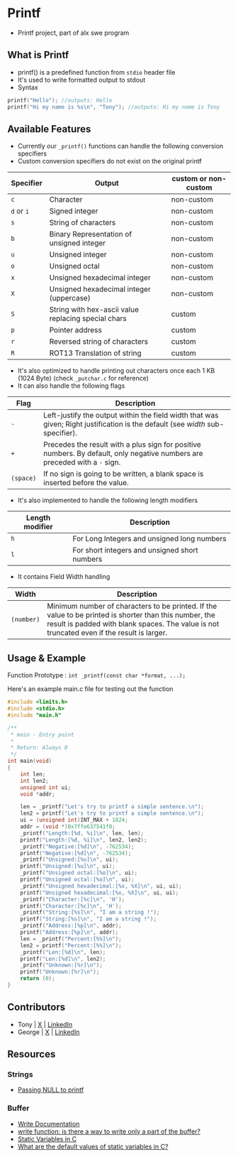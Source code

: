 # Printf

- Printf project, part of alx swe program

## What is Printf

- printf() is a predefined function from `stdio` header file
- It's used to write formatted output to stdout
- Syntax

```c
printf("Hello"); //outputs: Hello
printf("Hi my name is %s\n", "Tony"); //outputs: Hi my name is Tony
```

## Available Features

- Currently our `_printf()` functions can handle the following conversion specifiers
- Custom conversion specifiers do not exist on the original printf

|Specifier |Output| custom or non-custom |
|---------|-------|--------|
| `c` | Character | non-custom |
| `d` or `i` | Signed integer | non-custom |
| `s` | String of characters |non-custom |
| `b` | Binary Representation of unsigned integer |non-custom |
| `u` | Unsigned integer |non-custom |
| `o` | Unsigned octal |non-custom |
| `x` | Unsigned hexadecimal integer |non-custom |
| `X` | Unsigned hexadecimal integer (uppercase) |non-custom |
| `S` | String with hex-ascii value replacing special chars | custom |
| `p` | Pointer address | custom |
| `r` | Reversed string of characters | custom |
| `R` | ROT13 Translation of string | custom|

- It's also optimized to handle printing out characters once each 1 KB (1024 Byte) (check `_putchar.c` for reference)
- It can also handle the following flags

|Flag|Description|
|----|-----------|
| `-` |Left-justify the output within the field width that was given; Right justification is the default (see _width_ sub-specifier). |
| `+` |Precedes the result with a plus sign for positive numbers. By default, only negative numbers are preceded with a `-` sign. |
| `(space)` |If no sign is going to be written, a blank space is inserted before the value. |

- It's also implemented to handle the following length modifiers

|Length modifier | Description |
|----------------|---------------|
| `h` | For Long Integers and unsigned long numbers |
| `l` | For short integers and unsigned short numbers |

- It contains Field Width handling

|Width           |Description                    |
|----------------|-------------------------------|
| `(number)` |Minimum number of characters to be printed. If the value to be printed is shorter than this number, the result is padded with blank spaces. The value is not truncated even if the result is larger.|

## Usage & Example
Function Prototype : `int _printf(const char *format, ...);`

Here's an example main.c file for testing out the function
```c
#include <limits.h>
#include <stdio.h>
#include "main.h"

/**
 * main - Entry point
 *
 * Return: Always 0
 */
int main(void)
{
    int len;
    int len2;
    unsigned int ui;
    void *addr;

    len = _printf("Let's try to printf a simple sentence.\n");
    len2 = printf("Let's try to printf a simple sentence.\n");
    ui = (unsigned int)INT_MAX + 1024;
    addr = (void *)0x7ffe637541f0;
    _printf("Length:[%d, %i]\n", len, len);
    printf("Length:[%d, %i]\n", len2, len2);
    _printf("Negative:[%d]\n", -762534);
    printf("Negative:[%d]\n", -762534);
    _printf("Unsigned:[%u]\n", ui);
    printf("Unsigned:[%u]\n", ui);
    _printf("Unsigned octal:[%o]\n", ui);
    printf("Unsigned octal:[%o]\n", ui);
    _printf("Unsigned hexadecimal:[%x, %X]\n", ui, ui);
    printf("Unsigned hexadecimal:[%x, %X]\n", ui, ui);
    _printf("Character:[%c]\n", 'H');
    printf("Character:[%c]\n", 'H');
    _printf("String:[%s]\n", "I am a string !");
    printf("String:[%s]\n", "I am a string !");
    _printf("Address:[%p]\n", addr);
    printf("Address:[%p]\n", addr);
    len = _printf("Percent:[%%]\n");
    len2 = printf("Percent:[%%]\n");
    _printf("Len:[%d]\n", len);
    printf("Len:[%d]\n", len2);
    _printf("Unknown:[%r]\n");
    printf("Unknown:[%r]\n");
    return (0);
}
```

## Contributors

- Tony | [X](https://x.com/Antonious_A/) | [LinkedIn](https://www.linkedin.com/in/antoniousawad/)
- George | [X](https://x.com/GeorgeSamir350) | [LinkedIn](https://www.linkedin.com/in/george-samir-4b050b1a7/)

## Resources

### Strings

- [Passing NULL to printf](https://www.geeksforgeeks.org/g-fact-44-passing-null-to-printf-in-c/)

### Buffer

- [Write Documentation](https://pubs.opengroup.org/onlinepubs/007908799/xsh/write.html)
- [write function: is there a way to write only a part of the buffer?](https://stackoverflow.com/questions/8026114/write-function-is-there-a-way-to-write-only-a-part-of-the-buffer)
- [Static Variables in C](https://www.shiksha.com/online-courses/articles/static-variables-in-c/)
- [What are the default values of static variables in C?](https://www.geeksforgeeks.org/g-fact-53/)